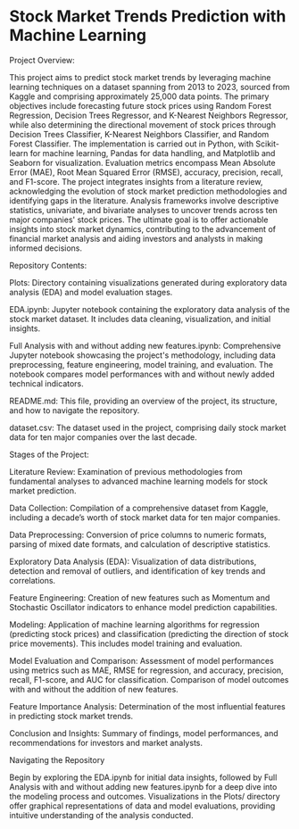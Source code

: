 # Stock Market Trends Prediction with Machine Learning

Project Overview:

This project aims to predict stock market trends by leveraging machine learning techniques on a dataset spanning from 2013 to 2023, sourced from Kaggle and comprising approximately 25,000 data points. The primary objectives include forecasting future stock prices using Random Forest Regression, Decision Trees Regressor, and K-Nearest Neighbors Regressor, while also determining the directional movement of stock prices through Decision Trees Classifier, K-Nearest Neighbors Classifier, and Random Forest Classifier. The implementation is carried out in Python, with Scikit-learn for machine learning, Pandas for data handling, and Matplotlib and Seaborn for visualization. Evaluation metrics encompass Mean Absolute Error (MAE), Root Mean Squared Error (RMSE), accuracy, precision, recall, and F1-score. The project integrates insights from a literature review, acknowledging the evolution of stock market prediction methodologies and identifying gaps in the literature. Analysis frameworks involve descriptive statistics, univariate, and bivariate analyses to uncover trends across ten major companies' stock prices. The ultimate goal is to offer actionable insights into stock market dynamics, contributing to the advancement of financial market analysis and aiding investors and analysts in making informed decisions.


Repository Contents:

Plots: Directory containing visualizations generated during exploratory data analysis (EDA) and model evaluation stages.

EDA.ipynb: Jupyter notebook containing the exploratory data analysis of the stock market dataset. It includes data cleaning, visualization, and initial insights.

Full Analysis with and without adding new features.ipynb: Comprehensive Jupyter notebook showcasing the project's methodology, including data preprocessing, feature engineering, model training, and evaluation. The notebook compares model performances with and without newly added technical indicators.

README.md: This file, providing an overview of the project, its structure, and how to navigate the repository.

dataset.csv: The dataset used in the project, comprising daily stock market data for ten major companies over the last decade.

Stages of the Project:

Literature Review: Examination of previous methodologies from fundamental analyses to advanced machine learning models for stock market prediction.

Data Collection: Compilation of a comprehensive dataset from Kaggle, including a decade’s worth of stock market data for ten major companies.

Data Preprocessing: Conversion of price columns to numeric formats, parsing of mixed date formats, and calculation of descriptive statistics.

Exploratory Data Analysis (EDA): Visualization of data distributions, detection and removal of outliers, and identification of key trends and correlations.

Feature Engineering: Creation of new features such as Momentum and Stochastic Oscillator indicators to enhance model prediction capabilities.

Modeling: Application of machine learning algorithms for regression (predicting stock prices) and classification (predicting the direction of stock price movements). This includes model training and evaluation.

Model Evaluation and Comparison: Assessment of model performances using metrics such as MAE, RMSE for regression, and accuracy, precision, recall, F1-score, and AUC for classification. Comparison of model outcomes with and without the addition of new features.

Feature Importance Analysis: Determination of the most influential features in predicting stock market trends.

Conclusion and Insights: Summary of findings, model performances, and recommendations for investors and market analysts.

Navigating the Repository

Begin by exploring the EDA.ipynb for initial data insights, followed by Full Analysis with and without adding new features.ipynb for a deep dive into the modeling process and outcomes. Visualizations in the Plots/ directory offer graphical representations of data and model evaluations, providing intuitive understanding of the analysis conducted.
